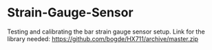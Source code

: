 # Strain-Gauge-Sensor
Testing and calibrating the bar strain gauge sensor setup.
Link for the library needed: https://github.com/bogde/HX711/archive/master.zip
